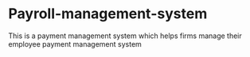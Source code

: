 # Payroll-management-system
This is a payment management system which helps firms manage their employee payment management system
